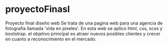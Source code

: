 # proyectoFinasl
Proyecto final diseño web
Se trata de una pagina web para una agencia de fotografia llamada 'vida en pixeles'. En esta web se aplico html, css, scss y bootstrap. el objetivo principal es atraer nuevos posibles clientes y crecer en cuanto a reconocimiento en el mercado.
